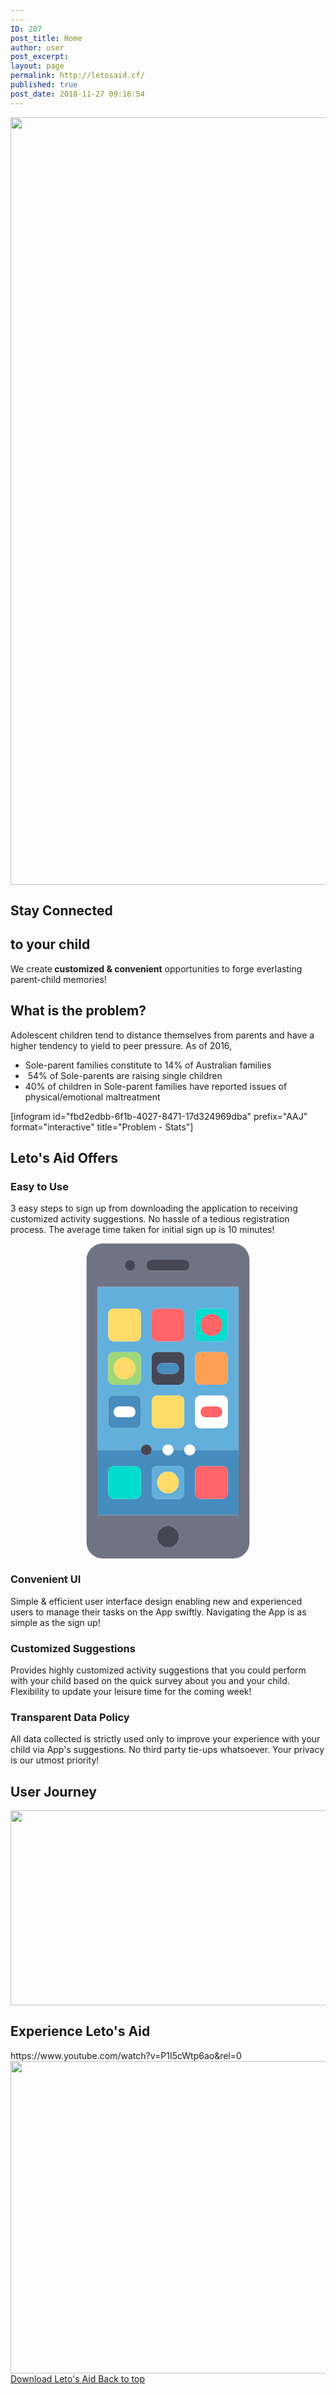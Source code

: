 ```yaml
---
---
ID: 287
post_title: Home
author: user
post_excerpt:
layout: page
permalink: http://letosaid.cf/
published: true
post_date: 2018-11-27 09:16:54
---
```

<img width="1529" height="1228" src="http://www.letosaid.cf/wp-content/uploads/2019/09/web-no-back.png" alt="" srcset="https://www.letosaid.cf/wp-content/uploads/2019/09/web-no-back.png 1529w, https://www.letosaid.cf/wp-content/uploads/2019/09/web-no-back-300x241.png 300w, https://www.letosaid.cf/wp-content/uploads/2019/09/web-no-back-768x617.png 768w, https://www.letosaid.cf/wp-content/uploads/2019/09/web-no-back-1024x822.png 1024w" sizes="(max-width: 1529px) 100vw, 1529px" />											
			<h2>Stay Connected</h2>		
			<h2>to your child </h2>		
		<p>We create<b> customized &amp; convenient</b> opportunities to forge everlasting parent-child memories!</p>		
			<h2>What is the problem?</h2>		
		Adolescent children tend to distance themselves from parents and have a higher tendency to yield to peer pressure. As of 2016,<ul><li>Sole-parent families constitute to 14% of Australian families</li><li> 54% of Sole-parents are raising single children</li><li>40% of children in Sole-parent families have reported issues of physical/emotional maltreatment</li></ul>[infogram id="fbd2edbb-6f1b-4027-8471-17d324969dba" prefix="AAJ" format="interactive" title="Problem - Stats"]		
			<h2>Leto's Aid Offers</h2>		
				<h3>
					Easy to Use
				</h3>
								<p>3 easy steps to sign up from downloading the application to receiving customized activity suggestions.  No hassle of a tedious registration process.  The average time taken for initial sign up is 10 minutes!</p>
				<svg xmlns="http://www.w3.org/2000/svg" xmlns:xlink="http://www.w3.org/1999/xlink" id="Layer_1" x="0px" y="0px" viewBox="0 0 512 512" style="enable-background:new 0 0 512 512;" xml:space="preserve">
<path style="fill:#707384;" d="M361.931,0H150.069c-14.626,0-26.483,11.857-26.483,26.483v459.034  c0,14.626,11.857,26.483,26.483,26.483h211.862c14.626,0,26.483-11.857,26.483-26.483V26.483C388.414,11.857,376.557,0,361.931,0z   M220.69,35.31c0-4.875,3.953-8.828,8.828-8.828h52.966c4.875,0,8.828,3.953,8.828,8.828l0,0c0,4.875-3.953,8.828-8.828,8.828  h-52.966C224.642,44.138,220.69,40.185,220.69,35.31L220.69,35.31z M194.207,26.483c4.875,0,8.828,3.953,8.828,8.828  s-3.953,8.828-8.828,8.828s-8.828-3.953-8.828-8.828S189.332,26.483,194.207,26.483z M256,494.345  c-9.751,0-17.655-7.905-17.655-17.655c0-9.751,7.904-17.655,17.655-17.655c9.751,0,17.655,7.904,17.655,17.655  C273.655,486.44,265.751,494.345,256,494.345z M370.759,335.448v105.931H141.241V335.448V70.621h229.517V335.448z"></path>
<path style="fill:#63AFDB;" d="M141.241,335.448h70.621c0-4.875,3.953-8.828,8.828-8.828s8.828,3.953,8.828,8.828h17.655  c0-4.875,3.953-8.828,8.828-8.828s8.828,3.953,8.828,8.828h17.655c0-4.875,3.953-8.828,8.828-8.828s8.828,3.953,8.828,8.828h70.621  V70.621H141.241V335.448z M300.138,114.759c0-4.875,3.953-8.828,8.828-8.828h35.31c4.875,0,8.828,3.953,8.828,8.828v35.31  c0,4.875-3.953,8.828-8.828,8.828h-35.31c-4.875,0-8.828-3.953-8.828-8.828V114.759z M300.138,185.379  c0-4.875,3.953-8.828,8.828-8.828h35.31c4.875,0,8.828,3.953,8.828,8.828v35.31c0,4.875-3.953,8.828-8.828,8.828h-35.31  c-4.875,0-8.828-3.953-8.828-8.828V185.379z M300.138,256c0-4.875,3.953-8.828,8.828-8.828h35.31c4.875,0,8.828,3.953,8.828,8.828  v35.31c0,4.875-3.953,8.828-8.828,8.828h-35.31c-4.875,0-8.828-3.953-8.828-8.828V256z M229.517,114.759  c0-4.875,3.953-8.828,8.828-8.828h35.31c4.875,0,8.828,3.953,8.828,8.828v35.31c0,4.875-3.953,8.828-8.828,8.828h-35.31  c-4.875,0-8.828-3.953-8.828-8.828V114.759z M229.517,185.379c0-4.875,3.953-8.828,8.828-8.828h35.31  c4.875,0,8.828,3.953,8.828,8.828v35.31c0,4.875-3.953,8.828-8.828,8.828h-35.31c-4.875,0-8.828-3.953-8.828-8.828V185.379z   M229.517,256c0-4.875,3.953-8.828,8.828-8.828h35.31c4.875,0,8.828,3.953,8.828,8.828v35.31c0,4.875-3.953,8.828-8.828,8.828  h-35.31c-4.875,0-8.828-3.953-8.828-8.828V256z M158.897,114.759c0-4.875,3.953-8.828,8.828-8.828h35.31  c4.875,0,8.828,3.953,8.828,8.828v35.31c0,4.875-3.953,8.828-8.828,8.828h-35.31c-4.875,0-8.828-3.953-8.828-8.828V114.759z   M158.897,185.379c0-4.875,3.953-8.828,8.828-8.828h35.31c4.875,0,8.828,3.953,8.828,8.828v35.31c0,4.875-3.953,8.828-8.828,8.828  h-35.31c-4.875,0-8.828-3.953-8.828-8.828V185.379z M158.897,256c0-4.875,3.953-8.828,8.828-8.828h35.31  c4.875,0,8.828,3.953,8.828,8.828v35.31c0,4.875-3.953,8.828-8.828,8.828h-35.31c-4.875,0-8.828-3.953-8.828-8.828V256z"></path>
<path style="fill:#468CBE;" d="M291.31,344.276c-4.875,0-8.828-3.953-8.828-8.828h-17.655c0,4.875-3.953,8.828-8.828,8.828  s-8.828-3.953-8.828-8.828h-17.655c0,4.875-3.953,8.828-8.828,8.828s-8.828-3.953-8.828-8.828h-70.621v105.931h229.517V335.448  h-70.621C300.138,340.323,296.185,344.276,291.31,344.276z M211.862,406.069c0,4.875-3.953,8.828-8.828,8.828h-35.31  c-4.875,0-8.828-3.953-8.828-8.828v-35.31c0-4.875,3.953-8.828,8.828-8.828h35.31c4.875,0,8.828,3.953,8.828,8.828V406.069z   M282.483,406.069c0,4.875-3.953,8.828-8.828,8.828h-35.31c-4.875,0-8.828-3.953-8.828-8.828v-35.31  c0-4.875,3.953-8.828,8.828-8.828h35.31c4.875,0,8.828,3.953,8.828,8.828V406.069z M308.966,361.931h35.31  c4.875,0,8.828,3.953,8.828,8.828v35.31c0,4.875-3.953,8.828-8.828,8.828h-35.31c-4.875,0-8.828-3.953-8.828-8.828v-35.31  C300.138,365.884,304.09,361.931,308.966,361.931z"></path>
<g>
	<path style="fill:#464655;" d="M229.517,44.138h52.966c4.875,0,8.828-3.953,8.828-8.828l0,0c0-4.875-3.953-8.828-8.828-8.828   h-52.966c-4.875,0-8.828,3.953-8.828,8.828l0,0C220.69,40.185,224.642,44.138,229.517,44.138z"></path>
	<circle style="fill:#464655;" cx="194.207" cy="35.31" r="8.828"></circle>
	<circle style="fill:#464655;" cx="256" cy="476.69" r="17.655"></circle>
</g>
<path style="fill:#63AFDB;" d="M273.655,361.931h-35.31c-4.875,0-8.828,3.953-8.828,8.828v35.31c0,4.875,3.953,8.828,8.828,8.828  h35.31c4.875,0,8.828-3.953,8.828-8.828v-35.31C282.483,365.884,278.53,361.931,273.655,361.931z M256,406.069  c-9.751,0-17.655-7.905-17.655-17.655c0-9.751,7.904-17.655,17.655-17.655c9.751,0,17.655,7.904,17.655,17.655  C273.655,398.164,265.751,406.069,256,406.069z"></path>
<path style="fill:#FF6469;" d="M300.138,406.069c0,4.875,3.953,8.828,8.828,8.828h35.31c4.875,0,8.828-3.953,8.828-8.828v-35.31  c0-4.875-3.953-8.828-8.828-8.828h-35.31c-4.875,0-8.828,3.953-8.828,8.828V406.069z"></path>
<path style="fill:#00DCCD;" d="M203.034,361.931h-35.31c-4.875,0-8.828,3.953-8.828,8.828v35.31c0,4.875,3.953,8.828,8.828,8.828  h35.31c4.875,0,8.828-3.953,8.828-8.828v-35.31C211.862,365.884,207.91,361.931,203.034,361.931z"></path>
<path style="fill:#FFDC69;" d="M238.345,300.138h35.31c4.875,0,8.828-3.953,8.828-8.828V256c0-4.875-3.953-8.828-8.828-8.828h-35.31  c-4.875,0-8.828,3.953-8.828,8.828v35.31C229.517,296.185,233.47,300.138,238.345,300.138z"></path>
<path style="fill:#FFFFFF;" d="M308.966,300.138h35.31c4.875,0,8.828-3.953,8.828-8.828V256c0-4.875-3.953-8.828-8.828-8.828h-35.31  c-4.875,0-8.828,3.953-8.828,8.828v35.31C300.138,296.185,304.09,300.138,308.966,300.138z M308.966,273.655  c0-4.875,3.953-8.828,8.828-8.828h17.655c4.875,0,8.828,3.953,8.828,8.828l0,0c0,4.875-3.953,8.828-8.828,8.828h-17.655  C312.918,282.483,308.966,278.53,308.966,273.655L308.966,273.655z"></path>
<path style="fill:#468CBE;" d="M167.724,300.138h35.31c4.875,0,8.828-3.953,8.828-8.828V256c0-4.875-3.953-8.828-8.828-8.828h-35.31  c-4.875,0-8.828,3.953-8.828,8.828v35.31C158.897,296.185,162.849,300.138,167.724,300.138z M167.724,273.655  c0-4.875,3.953-8.828,8.828-8.828h17.655c4.875,0,8.828,3.953,8.828,8.828l0,0c0,4.875-3.953,8.828-8.828,8.828h-17.655  C171.677,282.483,167.724,278.53,167.724,273.655L167.724,273.655z"></path>
<path style="fill:#464655;" d="M238.345,229.517h35.31c4.875,0,8.828-3.953,8.828-8.828v-35.31c0-4.875-3.953-8.828-8.828-8.828  h-35.31c-4.875,0-8.828,3.953-8.828,8.828v35.31C229.517,225.565,233.47,229.517,238.345,229.517z M238.345,203.034  c0-4.875,3.953-8.828,8.828-8.828h17.655c4.875,0,8.828,3.953,8.828,8.828l0,0c0,4.875-3.953,8.828-8.828,8.828h-17.655  C242.297,211.862,238.345,207.91,238.345,203.034L238.345,203.034z"></path>
<path style="fill:#FFA055;" d="M308.966,229.517h35.31c4.875,0,8.828-3.953,8.828-8.828v-35.31c0-4.875-3.953-8.828-8.828-8.828  h-35.31c-4.875,0-8.828,3.953-8.828,8.828v35.31C300.138,225.565,304.09,229.517,308.966,229.517z"></path>
<path style="fill:#A0D778;" d="M167.724,229.517h35.31c4.875,0,8.828-3.953,8.828-8.828v-35.31c0-4.875-3.953-8.828-8.828-8.828  h-35.31c-4.875,0-8.828,3.953-8.828,8.828v35.31C158.897,225.565,162.849,229.517,167.724,229.517z M185.379,185.379  c9.751,0,17.655,7.904,17.655,17.655c0,9.75-7.904,17.655-17.655,17.655c-9.751,0-17.655-7.905-17.655-17.655  C167.724,193.283,175.628,185.379,185.379,185.379z"></path>
<path style="fill:#FF6469;" d="M238.345,158.897h35.31c4.875,0,8.828-3.953,8.828-8.828v-35.31c0-4.875-3.953-8.828-8.828-8.828  h-35.31c-4.875,0-8.828,3.953-8.828,8.828v35.31C229.517,154.944,233.47,158.897,238.345,158.897z"></path>
<path style="fill:#00DCCD;" d="M308.966,158.897h35.31c4.875,0,8.828-3.953,8.828-8.828v-35.31c0-4.875-3.953-8.828-8.828-8.828  h-35.31c-4.875,0-8.828,3.953-8.828,8.828v35.31C300.138,154.944,304.09,158.897,308.966,158.897z M326.621,114.759  c9.751,0,17.655,7.904,17.655,17.655c0,9.75-7.904,17.655-17.655,17.655c-9.751,0-17.655-7.905-17.655-17.655  C308.966,122.663,316.87,114.759,326.621,114.759z"></path>
<g>
	<path style="fill:#FFDC69;" d="M167.724,158.897h35.31c4.875,0,8.828-3.953,8.828-8.828v-35.31c0-4.875-3.953-8.828-8.828-8.828   h-35.31c-4.875,0-8.828,3.953-8.828,8.828v35.31C158.897,154.944,162.849,158.897,167.724,158.897z"></path>
	<circle style="fill:#FFDC69;" cx="185.379" cy="203.034" r="17.655"></circle>
	<circle style="fill:#FFDC69;" cx="256" cy="388.414" r="17.655"></circle>
</g>
<circle style="fill:#FF6469;" cx="326.621" cy="132.414" r="17.655"></circle>
<path style="fill:#468CBE;" d="M247.172,211.862h17.655c4.875,0,8.828-3.953,8.828-8.828l0,0c0-4.875-3.953-8.828-8.828-8.828  h-17.655c-4.875,0-8.828,3.953-8.828,8.828l0,0C238.345,207.91,242.297,211.862,247.172,211.862z"></path>
<path style="fill:#FF6469;" d="M317.793,282.483h17.655c4.875,0,8.828-3.953,8.828-8.828l0,0c0-4.875-3.953-8.828-8.828-8.828  h-17.655c-4.875,0-8.828,3.953-8.828,8.828l0,0C308.966,278.53,312.918,282.483,317.793,282.483z"></path>
<path style="fill:#FFFFFF;" d="M176.552,282.483h17.655c4.875,0,8.828-3.953,8.828-8.828l0,0c0-4.875-3.953-8.828-8.828-8.828  h-17.655c-4.875,0-8.828,3.953-8.828,8.828l0,0C167.724,278.53,171.677,282.483,176.552,282.483z"></path>
<circle style="fill:#464655;" cx="220.69" cy="335.448" r="8.828"></circle>
<g>
	<circle style="fill:#FFFFFF;" cx="256" cy="335.448" r="8.828"></circle>
	<circle style="fill:#FFFFFF;" cx="291.31" cy="335.448" r="8.828"></circle>
</g>
<g>
</g>
<g>
</g>
<g>
</g>
<g>
</g>
<g>
</g>
<g>
</g>
<g>
</g>
<g>
</g>
<g>
</g>
<g>
</g>
<g>
</g>
<g>
</g>
<g>
</g>
<g>
</g>
<g>
</g>
</svg>				
				<h3>
					Convenient UI
				</h3>
								<p>Simple &amp; efficient user interface design enabling new and experienced users to manage their tasks on the App swiftly.  Navigating the App is as simple as the sign up!</p>
				<h3>
					Customized Suggestions
				</h3>
								<p>Provides highly customized activity suggestions that you could perform with your child based on the quick survey about you and your child.  Flexibility to update your leisure time for the coming week!</p>
				<h3>
					Transparent Data Policy
				</h3>
								<p>All data collected is strictly used only to improve your experience with your child via App's suggestions.  No third party tie-ups whatsoever.  Your privacy is our utmost priority!</p>
			<h2>User Journey</h2>		
										<img width="820" height="312" src="http://www.letosaid.cf/wp-content/uploads/2019/09/Untitled-design.png" alt="" srcset="https://www.letosaid.cf/wp-content/uploads/2019/09/Untitled-design.png 820w, https://www.letosaid.cf/wp-content/uploads/2019/09/Untitled-design-300x114.png 300w, https://www.letosaid.cf/wp-content/uploads/2019/09/Untitled-design-768x292.png 768w" sizes="(max-width: 820px) 100vw, 820px" />											
			<h2>Experience Leto's Aid</h2>		
		https://www.youtube.com/watch?v=P1I5cWtp6ao&#038;rel=0		
										<img width="820" height="500" src="http://www.letosaid.cf/wp-content/uploads/2019/09/Untitled-design-3.png" alt="" srcset="https://www.letosaid.cf/wp-content/uploads/2019/09/Untitled-design-3.png 820w, https://www.letosaid.cf/wp-content/uploads/2019/09/Untitled-design-3-300x183.png 300w, https://www.letosaid.cf/wp-content/uploads/2019/09/Untitled-design-3-768x468.png 768w" sizes="(max-width: 820px) 100vw, 820px" />											
			<a href="http://letosaid.cf/wp-content/uploads/dlm_uploads/2019/09/app-release.apk" role="button">
						Download Leto's Aid 
					</a>
			<a href="#top" role="button">
						Back to top
					</a>